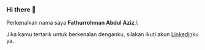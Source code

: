 ### Hi there 👋

Perkenalkan nama saya **Fathurrohman Abdul Aziz**.\

Jika kamu tertarik untuk berkenalan denganku, silakan ikuti akun [Linkedin](https://www.linkedin.com/in/fathurrohman-abdul-aziz-80b85b132/)ku ya.
<!--
**fathur7/fathur7** is a ✨ _special_ ✨ repository because its `README.md` (this file) appears on your GitHub profile.

Here are some ideas to get you started:

- 🔭 I’m currently working on ...
- 🌱 I’m currently learning ...
- 👯 I’m looking to collaborate on ...
- 🤔 I’m looking for help with ...
- 💬 Ask me about ...
- 📫 How to reach me: ...
- 😄 Pronouns: ...
- ⚡ Fun fact: ...
-->
